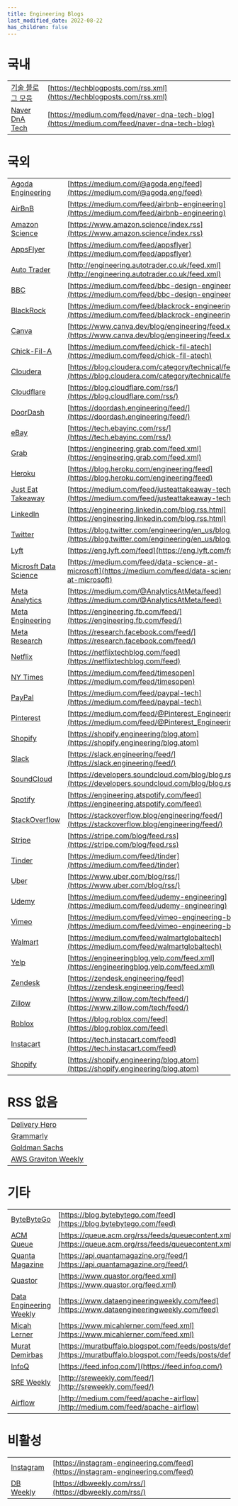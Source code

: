 ```yaml
---
title: Engineering Blogs
last_modified_date: 2022-08-22
has_children: false
---
```


# 국내

| | |
|-|-|
| [기술 블로그 모음](https://techblogposts.com/) | [https://techblogposts.com/rss.xml](https://techblogposts.com/rss.xml) |
| [Naver DnA Tech](https://medium.com/naver-dna-tech-blog) |[https://medium.com/feed/naver-dna-tech-blog](https://medium.com/feed/naver-dna-tech-blog) |

# 국외

| | |
|-|-|
| [Agoda Engineering](https://medium.com/@agoda.eng) | [https://medium.com/@agoda.eng/feed](https://medium.com/@agoda.eng/feed) |
| [AirBnB](https://medium.com/airbnb-engineering) | [https://medium.com/feed/airbnb-engineering](https://medium.com/feed/airbnb-engineering) |
| [Amazon Science](https://www.amazon.science/) | [https://www.amazon.science/index.rss](https://www.amazon.science/index.rss) |
| [AppsFlyer](https://medium.com/appsflyer) | [https://medium.com/feed/appsflyer](https://medium.com/feed/appsflyer) |
| [Auto Trader](https://engineering.autotrader.co.uk/) | [http://engineering.autotrader.co.uk/feed.xml](http://engineering.autotrader.co.uk/feed.xml) |
| [BBC](https://medium.com/bbc-design-engineering) | [https://medium.com/feed/bbc-design-engineering](https://medium.com/feed/bbc-design-engineering) |
| [BlackRock](https://medium.com/blackrock-engineering) | [https://medium.com/feed/blackrock-engineering](https://medium.com/feed/blackrock-engineering) |
| [Canva](https://www.canva.dev/blog/engineering/) | [https://www.canva.dev/blog/engineering/feed.xml](https://www.canva.dev/blog/engineering/feed.xml) |
| [Chick-Fil-A](https://medium.com/chick-fil-atech) | [https://medium.com/feed/chick-fil-atech](https://medium.com/feed/chick-fil-atech) |
| [Cloudera](https://blog.cloudera.com/category/technical/) | [https://blog.cloudera.com/category/technical/feed/](https://blog.cloudera.com/category/technical/feed/) |
| [Cloudflare](https://blog.cloudflare.com/) | [https://blog.cloudflare.com/rss/](https://blog.cloudflare.com/rss/) |
| [DoorDash](https://doordash.engineering/) | [https://doordash.engineering/feed/](https://doordash.engineering/feed/) |
| [eBay](https://tech.ebayinc.com/) | [https://tech.ebayinc.com/rss/](https://tech.ebayinc.com/rss/) |
| [Grab](https://engineering.grab.com/) | [https://engineering.grab.com/feed.xml](https://engineering.grab.com/feed.xml) |
| [Heroku](https://blog.heroku.com/engineering/) | [https://blog.heroku.com/engineering/feed](https://blog.heroku.com/engineering/feed) |
| [Just Eat Takeaway](https://medium.com/justeattakeaway-tech) | [https://medium.com/feed/justeattakeaway-tech](https://medium.com/feed/justeattakeaway-tech) |
| [LinkedIn](https://engineering.linkedin.com/) | [https://engineering.linkedin.com/blog.rss.html](https://engineering.linkedin.com/blog.rss.html) |
| [Twitter](https://blog.twitter.com/engineering/en_us/) | [https://blog.twitter.com/engineering/en_us/blog.rss](https://blog.twitter.com/engineering/en_us/blog.rss) |
| [Lyft](https://eng.lyft.com/) | [https://eng.lyft.com/feed](https://eng.lyft.com/feed) |
| [Microsft Data Science](https://medium.com/data-science-at-microsoft) | [https://medium.com/feed/data-science-at-microsoft](https://medium.com/feed/data-science-at-microsoft) |
| [Meta Analytics](https://medium.com/@AnalyticsAtMeta/feed) | [https://medium.com/@AnalyticsAtMeta/feed](https://medium.com/@AnalyticsAtMeta/feed) |
| [Meta Engineering](https://engineering.fb.com/) | [https://engineering.fb.com/feed/](https://engineering.fb.com/feed/) |
| [Meta Research](https://research.facebook.com/) | [https://research.facebook.com/feed/](https://research.facebook.com/feed/) |
| [Netflix](https://netflixtechblog.com/) | [https://netflixtechblog.com/feed](https://netflixtechblog.com/feed) |
| [NY Times](https://medium.com/timesopen) | [https://medium.com/feed/timesopen](https://medium.com/feed/timesopen) |
| [PayPal](https://medium.com/paypal-tech) | [https://medium.com/feed/paypal-tech](https://medium.com/feed/paypal-tech) |
| [Pinterest](https://medium.com/@Pinterest_Engineering) | [https://medium.com/feed/@Pinterest_Engineering](https://medium.com/feed/@Pinterest_Engineering) |
| [Shopify](https://shopify.engineering/) | [https://shopify.engineering/blog.atom](https://shopify.engineering/blog.atom) |
| [Slack](https://slack.engineering/) | [https://slack.engineering/feed/](https://slack.engineering/feed/) |
| [SoundCloud](https://developers.soundcloud.com/blog/) | [https://developers.soundcloud.com/blog/blog.rss](https://developers.soundcloud.com/blog/blog.rss) |
| [Spotify](https://engineering.atspotify.com/) | [https://engineering.atspotify.com/feed](https://engineering.atspotify.com/feed) |
| [StackOverflow](https://stackoverflow.blog/engineering/) | [https://stackoverflow.blog/engineering/feed/](https://stackoverflow.blog/engineering/feed/) |
| [Stripe](https://stripe.com/blog/) | [https://stripe.com/blog/feed.rss](https://stripe.com/blog/feed.rss) |
| [Tinder](https://medium.com/feed/tinder) | [https://medium.com/feed/tinder](https://medium.com/feed/tinder) |
| [Uber](https://www.uber.com/blog/) | [https://www.uber.com/blog/rss/](https://www.uber.com/blog/rss/) |
| [Udemy](https://medium.com/udemy-engineering) | [https://medium.com/feed/udemy-engineering](https://medium.com/feed/udemy-engineering) |
| [Vimeo](https://medium.com/vimeo-engineering-blog) | [https://medium.com/feed/vimeo-engineering-blog](https://medium.com/feed/vimeo-engineering-blog) |
| [Walmart](https://medium.com/walmartglobaltech) | [https://medium.com/feed/walmartglobaltech](https://medium.com/feed/walmartglobaltech) |
| [Yelp](https://engineeringblog.yelp.com/) | [https://engineeringblog.yelp.com/feed.xml](https://engineeringblog.yelp.com/feed.xml) |
| [Zendesk](https://zendesk.engineering/) | [https://zendesk.engineering/feed](https://zendesk.engineering/feed) |
| [Zillow](https://www.zillow.com/tech/) | [https://www.zillow.com/tech/feed/](https://www.zillow.com/tech/feed/) |
| [Roblox](https://blog.roblox.com/) | [https://blog.roblox.com/feed](https://blog.roblox.com/feed) |
| [Instacart](https://tech.instacart.com/) | [https://tech.instacart.com/feed](https://tech.instacart.com/feed) |
| [Shopify](https://shopify.engineering/) | [https://shopify.engineering/blog.atom](https://shopify.engineering/blog.atom) |

# RSS 없음

| |
|-|
| [Delivery Hero](https://tech.deliveryhero.com/) |
| [Grammarly](https://www.grammarly.com/blog/engineering/) |
| [Goldman Sachs](https://developer.gs.com/blog/posts) |
| [AWS Graviton Weekly](https://awsgravitonweekly.com/profile/posts) |

# 기타

| | |
|-|-|
| [ByteByteGo](https://blog.bytebytego.com/) | [https://blog.bytebytego.com/feed](https://blog.bytebytego.com/feed) |
| [ACM Queue](https://queue.acm.org/) | [https://queue.acm.org/rss/feeds/queuecontent.xml](https://queue.acm.org/rss/feeds/queuecontent.xml) |
| [Quanta Magazine](https://www.quantamagazine.org/) | [https://api.quantamagazine.org/feed/](https://api.quantamagazine.org/feed/) |
| [Quastor](https://blog.quastor.org/) | [https://www.quastor.org/feed.xml](https://www.quastor.org/feed.xml) |
| [Data Engineering Weekly](https://www.dataengineeringweekly.com/) | [https://www.dataengineeringweekly.com/feed](https://www.dataengineeringweekly.com/feed) |
| [Micah Lerner](https://www.micahlerner.com/) | [https://www.micahlerner.com/feed.xml](https://www.micahlerner.com/feed.xml) |
| [Murat Demirbas](https://muratbuffalo.blogspot.com/) | [https://muratbuffalo.blogspot.com/feeds/posts/default](https://muratbuffalo.blogspot.com/feeds/posts/default) |
| [InfoQ](https://www.infoq.com/) | [https://feed.infoq.com/](https://feed.infoq.com/) |
| [SRE Weekly](https://sreweekly.com/) | [http://sreweekly.com/feed/](http://sreweekly.com/feed/) |
| [Airflow](https://medium.com/apache-airflow) | [http://medium.com/feed/apache-airflow](http://medium.com/feed/apache-airflow) |

# 비활성

| | |
|-|-|
| [Instagram](https://instagram-engineering.com/) | [https://instagram-engineering.com/feed](https://instagram-engineering.com/feed) |
| [DB Weekly](https://dbweekly.com/) | [https://dbweekly.com/rss/](https://dbweekly.com/rss/) |

